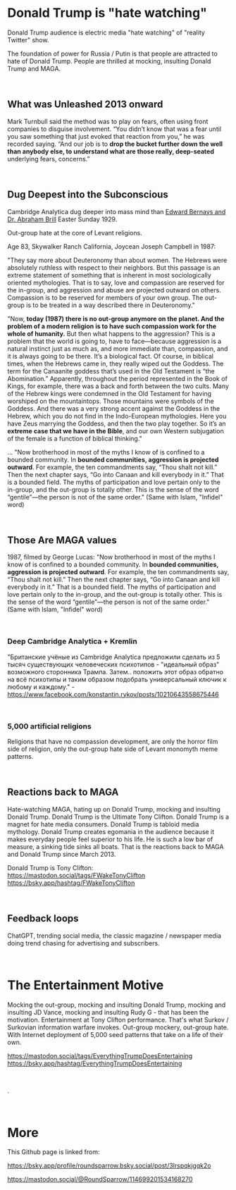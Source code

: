 # Donald Trump is "hate watching"

Donald Trump audience is electric media "hate watching" of "reality Twitter" show.

The foundation of power for Russia / Putin is that people are attracted to hate of Donald Trump. People are thrilled at mocking, insulting Donald Trump and MAGA.

&nbsp;

## What was Unleashed 2013 onward

Mark Turnbull said the method was to play on fears, often using front companies to disguise involvement. “You didn’t know that was a fear until you saw something that just evoked that reaction from you,” he was recorded saying. “And our job is to **drop the bucket further down the well than anybody else, to understand what are those really, deep-seated** underlying fears, concerns.”

&nbsp;

## Dug Deepest into the Subconscious 

Cambridge Analytica dug deeper into mass mind than [Edward Bernays and Dr. Abraham Brill](https://en.wikipedia.org/wiki/Torches_of_Freedom) Easter Sunday 1929.

Out-group hate at the core of Levant religions.

Age 83, Skywalker Ranch California, Joycean Joseph Campbell in 1987: 

"They say more about Deuteronomy than about women. The Hebrews were absolutely ruthless with respect to their neighbors. But this passage is an extreme statement of something that is inherent in most sociologically oriented mythologies. That is to say, love and compassion are reserved for the in-group, and aggression and abuse are projected outward on others. Compassion is to be reserved for members of your own group. The out-group is to be treated in a way described there in Deuteronomy."

"Now, **today (1987) there is no out-group anymore on the planet. And the problem of a modern religion is to have such compassion work for the whole of humanity.** But then what happens to the aggression? This is a problem that the world is going to, have to face—because aggression is a natural instinct just as much as, and more immediate than, compassion, and it is always going to be there. It’s a biological fact. Of course, in biblical times, when the Hebrews came in, they really wiped out the Goddess. The term for the Canaanite goddess that’s used in the Old Testament is “the Abomination.” Apparently, throughout the period represented in the Book of Kings, for example, there was a back and forth between the two cults. Many of the Hebrew kings were condemned in the Old Testament for having worshiped on the mountaintops. Those mountains were symbols of the Goddess. And there was a very strong accent against the Goddess in the Hebrew, which you do not find in the Indo-European mythologies. Here you have Zeus marrying the Goddess, and then the two play together. So it’s an **extreme case that we have in the Bible**, and our own Western subjugation of the female is a function of biblical thinking."

... "Now brotherhood in most of the myths I know of is confined to a bounded community. In **bounded communities, aggression is projected outward**. For example, the ten commandments say, “Thou shalt not kill.” Then the next chapter says, “Go into Canaan and kill everybody in it.” That is a bounded field. The myths of participation and love pertain only to the in-group, and the out-group is totally other. This is the sense of the word “gentile”—the person is not of the same order." (Same with Islam, "Infidel" word)

&nbsp;

## Those Are MAGA values

1987, filmed by George Lucas: "Now brotherhood in most of the myths I know of is confined to a bounded community. In **bounded communities, aggression is projected outward**. For example, the ten commandments say, “Thou shalt not kill.” Then the next chapter says, “Go into Canaan and kill everybody in it.” That is a bounded field. The myths of participation and love pertain only to the in-group, and the out-group is totally other. This is the sense of the word “gentile”—the person is not of the same order." (Same with Islam, "Infidel" word)

&nbsp;

### Deep Cambridge Analytica + Kremlin

"Британские учёные из Cambridge Analytica предложили сделать из 5 тысяч существующих человеческих психотипов - "идеальный образ" возможного сторонника Трампа. Затем.. положить этот образ обратно на всё психотипы и таким образом подобрать универсальный ключик к любому и каждому." - https://www.facebook.com/konstantin.rykov/posts/10210643558675446

&nbsp;


### 5,000 artificial religions

Religions that have no compassion development, are only the horror film side of religion, only the out-group hate side of Levant monomyth meme patterns.

&nbsp;

## Reactions back to MAGA

Hate-watching MAGA, hating up on Donald Trump, mocking and insulting Donald Trump. Donald Trump is the Ultimate Tony Clifton. Donald Trump is a magnet for hate media consumers. Donald Trump is tabloid media mythology. Donald Trump creates egomania in  the audience because it makes everyday people feel superior to his life. He is such a low bar of measure, a sinking tide sinks all boats. That is the reactions back to MAGA and Donald Trump since March 2013.

Donald Trump is Tony Clifton:   
https://mastodon.social/tags/FWakeTonyClifton  
https://bsky.app/hashtag/FWakeTonyClifton   

&nbsp;

## Feedback loops

ChatGPT, trending social media, the classic magazine / newspaper media doing trend chasing for advertising and subscribers.

&nbsp;

# The Entertainment Motive 

Mocking the out-group, mocking and insulting Donald Trump, mocking and insulting JD Vance, mocking and insulting Rudy G - that has been the motivation. Entertainment at Tony Clifton performance. That's what Surkov / Surkovian information warfare invokes. Out-group mockery, out-group hate. With Internet deployment of 5,000 seed patterns that take on a life of their own.

https://mastodon.social/tags/EverythingTrumpDoesEntertaining   
https://bsky.app/hashtag/EverythingTrumpDoesEntertaining

&nbsp;

.

&nbsp;

# More

This Github page is linked from:

https://bsky.app/profile/roundsparrow.bsky.social/post/3lrspqkjgqk2o

https://mastodon.social/@RoundSparrow/114699201534168270

